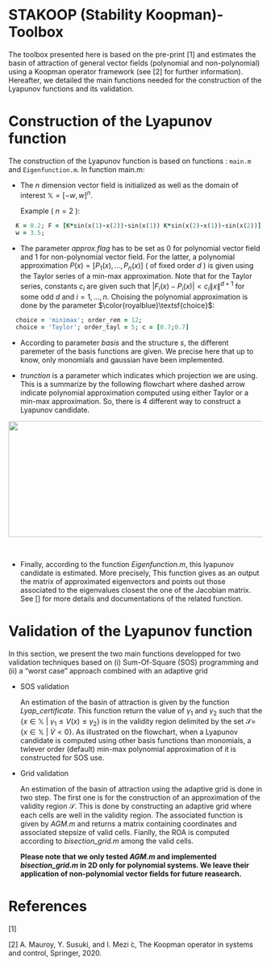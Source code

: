 # STAKOOP (Stability Koopman)-Toolbox
The toolbox presented here is based on the pre-print [1] and estimates the basin of attraction of general vector fields (polynomial and non-polynomial) using a Koopman operator framework (see [2] for further information). Hereafter, we detailed the main functions needed for the construction of the Lyapunov functions and its validation.  

# Construction of the Lyapunov function
The construction of the Lyapunov function is based on functions : $\texttt{main.m}$ and  $\texttt{Eigenfunction.m}$. In function main.m: 
- The $n$ dimension vector field is initialized as well as the domain of interest $\mathbb{X} = [-w,w]^n$. 


  Example ( $n = 2$ ):  
```ruby
  K = 0.2; F = [K*sin(x(1)-x(2))-sin(x(1)) K*sin(x(2)-x(1))-sin(x(2))];
  w = 3.5;
```
  
- The parameter *approx.flag* has to be set as 0 for polynomial vector field and 1 for non-polynomial vector field. For the latter, a polynomial approximation $P(x) = [ P_1(x),...,P_n(x) ]$ ( of fixed order $d$ ) is given using the Taylor series of a min-max approximation. Note that for the Taylor series, constants $c_i$ are given such that $|F_i(x)-P_i(x)|< c_i\lVert x\rVert^{d+1}$ for some odd $d$ and $i=1,...,n$. Choising the polynomial approximation is done by the parameter $\color{royalblue}\textsf{choice}$:
   
```ruby
  choice = 'minimax'; order_rem = 12; 
  choice = 'Taylor'; order_tayl = 5; c = [0.7;0.7]
```
- According to parameter *basis* and the structure *s*, the different paremeter of the basis functions are given. We precise here that up to know, only monomials and gaussian have been implemented.   

- *trunction* is a parameter which indicates which projection we are using. This is a summarize by the following flowchart where dashed arrow indicate polynomial approximation computed using either Taylor or a min-max approximation. So, there is 4 different way to construct a Lyapunov candidate. 

<img src="https://github.com/FgBierwart/STAK-Toolbox/assets/142835014/f6c583be-ada8-4391-a5ea-8c652e92d738" width="700" height="230">

&nbsp;

- Finally, according to the function *Eigenfunction.m*, this lyapunov candidate is estimated. More precisely, This function gives as an output the matrix of approximated eigenvectors and points out those associated to the eigenvalues closest the one of the Jacobian matrix. See [] for more details and documentations of the related function.     
 
# Validation of the Lyapunov function 

In this section, we present the two main functions developped for two validation techniques based on (i) Sum-Of-Square (SOS) programming and (ii) a “worst case” approach combined with an
adaptive grid

- SOS validation

  An estimation of the basin of attraction is given by the function *Lyap_certificate*. This function return the value of $\gamma_1$ and $\gamma_2$ such that the $`\{x\in\mathbb{X}~|~\gamma_1\leq V(x) \leq \gamma_2\}`$ is in the validity region delimited by the set $\mathcal{S} =$ $`\{x\in\mathbb{X}~|~\dot{V} < 0\}`$. As illustrated on the flowchart, when a Lyapunov candidate is computed using other basis functions than monomials, a twlever order (default) min-max polynomial approximation of it is constructed for SOS use.      
  
- Grid validation

  An estimation of the basin of attraction using the adaptive grid is done in two step. The first one is for the construction of an approximation of the validity region $\mathcal{S}$. This is done by constructing an adaptive grid where each cells are well in the validity region. The associated function is given by *AGM.m* and returns a matrix containing coordinates and associated stepsize of valid cells. Fianlly, the ROA is computed according to *bisection_grid.m* among the valid cells. 

  **Please note that we only tested *AGM.m* and implemented *bisection_grid.m* in 2D only for polynomial systems. We leave their application of non-polynomial vector fields for future reasearch.**

# References 
[1] 

[2] A. Mauroy, Y. Susuki, and I. Mezi ́c, The Koopman operator in systems and control, Springer, 2020.

